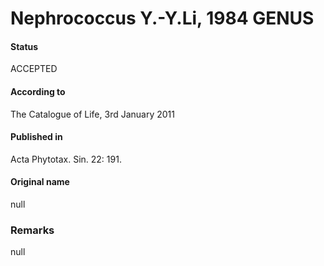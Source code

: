 # Nephrococcus Y.-Y.Li, 1984 GENUS

#### Status
ACCEPTED

#### According to
The Catalogue of Life, 3rd January 2011

#### Published in
Acta Phytotax. Sin. 22: 191.

#### Original name
null

### Remarks
null